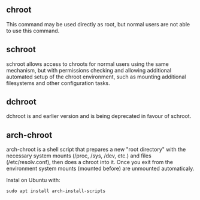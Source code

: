## chroot

This command may be used directly as root, but normal users are not able to use this command. 

## schroot

schroot allows access to chroots for normal users using the same mechanism, but with permissions checking and allowing additional automated setup of the chroot environment, such as mounting additional filesystems and other configuration tasks.

## dchroot

dchroot is and earlier version and is being deprecated in favour of schroot.

## arch-chroot 

arch-chroot is a shell script that prepares a new "root directory" with the necessary system mounts (/proc, /sys, /dev, etc.) and files (/etc/resolv.conf), then does a chroot into it. Once you exit from the environment system mounts (mounted before) are unmounted automaticaly.

Instal on Ubuntu with: 

	sudo apt install arch-install-scripts

